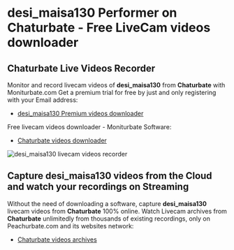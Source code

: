 # desi_maisa130 Performer on Chaturbate - Free LiveCam videos downloader

## Chaturbate Live Videos Recorder

Monitor and record livecam videos of **desi_maisa130** from **Chaturbate** with Moniturbate.com
Get a premium trial for free by just and only registering with your Email address:
* [desi_maisa130 Premium videos downloader](https://moniturbate.com/request-demo-licence-key.html)

Free livecam videos downloader - Moniturbate Software:
* [Chaturbate videos downloader](https://moniturbate.com/moniturbate-download-software.html)

![desi_maisa130 livecam videos recorder](https://peachurnet.com/templates/moniturbate-software.png)


## Capture desi_maisa130 videos from the Cloud and watch your recordings on Streaming

Without the need of downloading a software, capture **desi_maisa130** livecam videos from **Chaturbate** 100% online.
Watch Livecam archives from **Chaturbate** unlimitedly from thousands of existing recordings, only on Peachurbate.com and its websites network:
* [Chaturbate videos archives](https://peachurnet.com/)